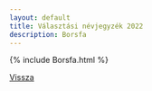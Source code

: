```yaml
---
layout: default
title: Választási névjegyzék 2022
description: Borsfa
---
```


{% include Borsfa.html %}

[Vissza](./)